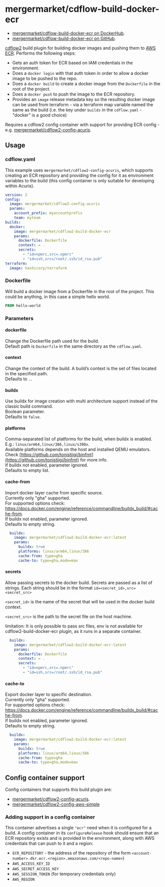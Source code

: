 # mergermarket/cdflow-build-docker-ecr

* [mergermarket/cdflow-build-docker-ecr on DockerHub](https://hub.docker.com/r/mergermarket/cdflow2-build-docker-ecr).
* [mergermarket/cdflow-build-docker-ecr on GitHub](https://github.com/mergermarket/cdflow2-build-docker-ecr).

[cdflow2](https://developer-preview.acuris.com/opensource/cdflow2/) build plugin for building docker images and pushing them to [AWS ECR](https://aws.amazon.com/ecr/). Performs the following steps:

* Gets an auth token for ECR based on IAM credentials in the environment.
* Does a `docker login` with that auth token in order to allow a docker image to be pushed to the repo.
* Does a `docker build` to create a docker image from the `Dockerfile` in the root of the project.
* Does a `docker push` to push the image to the ECR repository.
* Provides an `image` release metadata key so the resulting docker image can be used from terraform - via a terraform map variable named the same as the build (i.e. the key under `builds` in the `cdflow.yaml` - "docker" is a good choice)

Requires a cdflow2 config container with support for providing ECR config - e.g. [mergermarket/cdflow2-config-acuris](https://hub.docker.com/r/mergermarket/cdflow2-config-acuris).

## Usage

### cdflow.yaml

This example uses `mergermarket/cdflow2-config-acuris`, which supports creating an ECR repository and providing the config for it as environment variables to the build (this config container is only suitable for developing within Acuris).

```yaml
version: 2
config:
  image: mergermarket/cdflow2-config-acuris
  params:
    account_prefix: myaccountprefix
    team: myteam
builds:
  docker:
    image: mergermarket/cdflow2-build-docker-ecr
    params:
      dockerfile: Dockerfile
      context: = .
      secrets:
        - "id=npmrc,src=.npmrc"
        - "id=ssh,src=/root/.ssh/id_rsa.pub"
terraform:
  image: hashicorp/terraform
```

### Dockerfile

Will build a docker image from a Dockerfile in the root of the project. This could be anything, in this case a simple hello world.

```Dockerfile
FROM hello-world
```

### Parameters

#### dockerfile

Change the Dockerfile path used for the build.  
Default path is `Dockerfile` in the same directory as the `cdflow.yaml`.

#### context

Change the context of the build. A build’s context is the set of files located in the specified path.  
Defaults to `.`.

#### buildx

Use buildx for image creation with multi architecture support instead of the classic build command.  
Boolean parameter.  
Defaults to `false`.

#### platforms

Comma-separated list of platforms for the build, when buildx is enabled.  
E.g.: `linux/arm64,linux/386,linux/s390x`.  
Available platforms depends on the host and installed QEMU emulators.  
Check [https://github.com/tonistiigi/binfmt](https://github.com/tonistiigi/binfmt) for more info.  
If buildx not enabled, parameter ignored.  
Defaults to empty list.

#### cache-from

Import docker layer cache from specific source.  
Currently only "gha" supported.  
For supported options check: https://docs.docker.com/engine/reference/commandline/buildx_build/#cache-from.  
If buildx not enabled, parameter ignored.  
Defaults to empty string.

```yaml
  buildx:
    image: mergermarket/cdflow2-build-docker-ecr:latest
    params:
      buildx: true
      platforms: linux/arm64,linux/386
      cache-from: type=gha
      cache-to: type=gha,mode=max
```

#### secrets

Allow passing secrets to the docker build.
Secrets are passed as a list of strings.
Each string should be in the format
`id=<secret_id>,src=<secret_src>`

`<secret_id>` is the name of the secret that will be used in
the docker build context.

`<secret_src>` is the path to the secret file on the host machine.

limitation: It is only possible to pass src files, env is not available for cdflow2-build-docker-ecr plugin, as it runs in a separate container.

```yaml
  buildx:
    image: mergermarket/cdflow2-build-docker-ecr:latest
    params:
      dockerfile: Dockerfile
      context: = .
      secrets:
        - "id=npmrc,src=.npmrc"
        - "id=ssh,src=/root/.ssh/id_rsa.pub"
```

#### cache-to

Export docker layer to specific destination.  
Currently only "gha" supported.  
For supported options check: https://docs.docker.com/engine/reference/commandline/buildx_build/#cache-from.  
If buildx not enabled, parameter ignored.  
Defaults to empty string.  

```yaml
  buildx:
    image: mergermarket/cdflow2-build-docker-ecr:latest
    params:
      buildx: true
      platforms: linux/arm64,linux/386
      cache-from: type=gha
      cache-to: type=gha,mode=max
```

## Config container support

Config containers that supports this build plugin are:

* [mergermarket/cdflow2-config-acuris](https://hub.docker.com/r/mergermarket/cdflow2-config-acuris).
* [mergermarket/cdflow2-config-aws-simple](https://github.com/mergermarket/cdflow2-config-aws-simple)

### Adding support in a config container

This container advertises a single `"ecr"` need when it is configured for a build. A config container in its `configureRelease` hook should ensure that an ECR repository exists and is provided in the environment, along with AWS credentials that can push to it and a region:

* `ECR_REPOSITORY` - the address of the repository of the form `<account-number>.dkr.ecr.<region>.amazonaws.com/<repo-name>`)
* `AWS_ACCESS_KEY_ID`
* `AWS_SECRET_ACCESS_KEY`
* `AWS_SESSION_TOKEN` (for temporary credentials only)
* `AWS_REGION`
